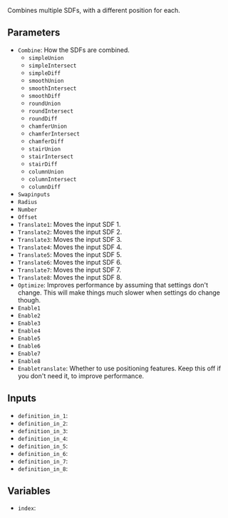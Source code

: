 Combines multiple SDFs, with a different position for each.

## Parameters

* `Combine`: How the SDFs are combined.
  * `simpleUnion`
  * `simpleIntersect`
  * `simpleDiff`
  * `smoothUnion`
  * `smoothIntersect`
  * `smoothDiff`
  * `roundUnion`
  * `roundIntersect`
  * `roundDiff`
  * `chamferUnion`
  * `chamferIntersect`
  * `chamferDiff`
  * `stairUnion`
  * `stairIntersect`
  * `stairDiff`
  * `columnUnion`
  * `columnIntersect`
  * `columnDiff`
* `Swapinputs`
* `Radius`
* `Number`
* `Offset`
* `Translate1`: Moves the input SDF 1.
* `Translate2`: Moves the input SDF 2.
* `Translate3`: Moves the input SDF 3.
* `Translate4`: Moves the input SDF 4.
* `Translate5`: Moves the input SDF 5.
* `Translate6`: Moves the input SDF 6.
* `Translate7`: Moves the input SDF 7.
* `Translate8`: Moves the input SDF 8.
* `Optimize`: Improves performance by assuming that settings don't change. This will make things much slower when settings do change though.
* `Enable1`
* `Enable2`
* `Enable3`
* `Enable4`
* `Enable5`
* `Enable6`
* `Enable7`
* `Enable8`
* `Enabletranslate`: Whether to use positioning features. Keep this off if you don't need it, to improve performance.

## Inputs

* `definition_in_1`: 
* `definition_in_2`: 
* `definition_in_3`: 
* `definition_in_4`: 
* `definition_in_5`: 
* `definition_in_6`: 
* `definition_in_7`: 
* `definition_in_8`: 

## Variables

* `index`: 